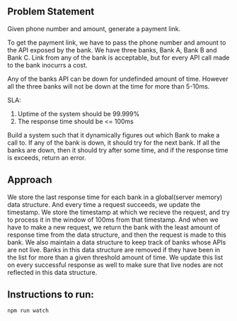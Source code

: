
## Problem Statement
Given phone number and amount, generate a payment link.

To get the payment link, we have to pass the phone number and amount to the API exposed by the bank.
We have three banks, Bank A, Bank B and Bank C.
Link from any of the bank is acceptable, but for every API call made to the bank inocurrs a cost. 

Any of the banks API can be down for undefinded amount of time. 
However all the three banks will not be down at the time for more than 5-10ms.

SLA:
1. Uptime of the system should be 99.999%
2. The response time should be <= 100ms


Build a system such that it dynamically figures out which Bank to make a call to. 
If any of the bank is down, it should try for the next bank.
If all the banks are down, then it should try after some time, and if the response time is exceeds, return an error.


## Approach
We store the last response time for each bank in a global(server memory) data structure. And every time a request succeeds, we update the timestamp. We store the timestamp at which we recieve the request, and try to process it in the window of 100ms from that timestamp. 
And when we have to make a new request, we return the bank with the least amount of response time from the data structure, and then the
request is made to this bank.
We also maintain a data structure to keep track of banks whose APIs are not live. Banks in this data structure are removed if they have been in the list for more than a given threshold amount of time. We update this list on every successful response as well to make sure that live nodes are not reflected in this data structure.

## Instructions to run:
```npm run watch```
